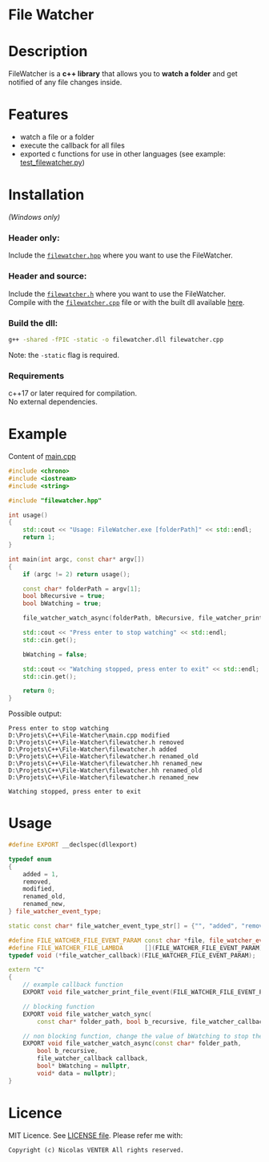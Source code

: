 # File Watcher

# Description

FileWatcher is a **c++ library** that allows you to **watch a folder** and get notified of any file changes inside.

# Features

- watch a file or a folder
- execute the callback for all files
- exported c functions for use in other languages (see example: [test_filewatcher.py](test_filewatcher.py))

# Installation

*(Windows only)*

### Header only:

Include the [`filewatcher.hpp`](filewatcher.hpp) where you want to use the FileWatcher.

### Header and source:

Include the [`filewatcher.h`](filewatcher.h) where you want to use the FileWatcher.  
Compile with the [`filewatcher.cpp`](filewatcher.cpp) file or with the built dll available [here](https://github.com/nicolasventer/File-Watcher/releases).

### Build the dll:

```bash
g++ -shared -fPIC -static -o filewatcher.dll filewatcher.cpp
```

Note: the `-static` flag is required.

### Requirements

c++17 or later required for compilation.  
No external dependencies.

# Example

Content of [main.cpp](main.cpp)
```cpp
#include <chrono>
#include <iostream>
#include <string>

#include "filewatcher.hpp"

int usage()
{
	std::cout << "Usage: FileWatcher.exe [folderPath]" << std::endl;
	return 1;
}

int main(int argc, const char* argv[])
{
	if (argc != 2) return usage();

	const char* folderPath = argv[1];
	bool bRecursive = true;
	bool bWatching = true;

	file_watcher_watch_async(folderPath, bRecursive, file_watcher_print_file_event, &bWatching, nullptr);

	std::cout << "Press enter to stop watching" << std::endl;
	std::cin.get();

	bWatching = false;

	std::cout << "Watching stopped, press enter to exit" << std::endl;
	std::cin.get();

	return 0;
}
```

Possible output:
```
Press enter to stop watching
D:\Projets\C++\File-Watcher\main.cpp modified
D:\Projets\C++\File-Watcher\filewatcher.h removed
D:\Projets\C++\File-Watcher\filewatcher.h added
D:\Projets\C++\File-Watcher\filewatcher.h renamed_old
D:\Projets\C++\File-Watcher\filewatcher.hh renamed_new
D:\Projets\C++\File-Watcher\filewatcher.hh renamed_old
D:\Projets\C++\File-Watcher\filewatcher.h renamed_new

Watching stopped, press enter to exit
```

# Usage

```cpp
#define EXPORT __declspec(dllexport)

typedef enum
{
	added = 1,
	removed,
	modified,
	renamed_old,
	renamed_new,
} file_watcher_event_type;

static const char* file_watcher_event_type_str[] = {"", "added", "removed", "modified", "renamed_old", "renamed_new"};

#define FILE_WATCHER_FILE_EVENT_PARAM const char *file, file_watcher_event_type event, bool is_directory, void *data
#define FILE_WATCHER_FILE_LAMBDA	  [](FILE_WATCHER_FILE_EVENT_PARAM) // no capture --> use data
typedef void (*file_watcher_callback)(FILE_WATCHER_FILE_EVENT_PARAM);

extern "C"
{
	// example callback function
	EXPORT void file_watcher_print_file_event(FILE_WATCHER_FILE_EVENT_PARAM);

	// blocking function
	EXPORT void file_watcher_watch_sync(
		const char* folder_path, bool b_recursive, file_watcher_callback callback, void* data = nullptr);

	// non blocking function, change the value of bWatching to stop the thread
	EXPORT void file_watcher_watch_async(const char* folder_path,
		bool b_recursive,
		file_watcher_callback callback,
		bool* bWatching = nullptr,
		void* data = nullptr);
}
```

# Licence

MIT Licence. See [LICENSE file](LICENSE).
Please refer me with:

	Copyright (c) Nicolas VENTER All rights reserved.
